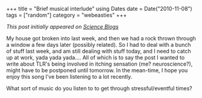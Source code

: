 +++
title = "Brief musical interlude"
using Dates
date = Date("2010-11-08")
tags = ["random"]
category = "webeasties"
+++

_This post initially appeared on [Science Blogs](http://scienceblogs.com/webeasties)_

My house got broken into last week, and then we had a rock thrown through a window a few days later (possibly related). So I had to deal with a bunch of stuff last week, and am still dealing with stuff today, and I need to catch up at work, yada yada yada.... 
All of which is to say the post I wanted to write about TLR's being involved in itching sensation (me? neuroscience?), might have to be postponed until tomorrow. In the mean-time, I hope you enjoy this song I've been listening to a lot recently.

What sort of music do you listen to to get through stressful/eventful times?

      
  
